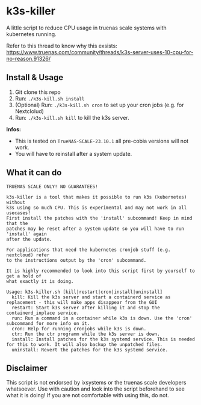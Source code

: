 # k3s-killer
A little script to reduce CPU usage in truenas scale systems with kubernetes running.

Refer to this thread to know why this exsists: https://www.truenas.com/community/threads/k3s-server-uses-10-cpu-for-no-reason.91326/

## Install & Usage
1. Git clone this repo
2. Run: `./k3s-kill.sh install`
3. (Optional) Run: `./k3s-kill.sh cron` to set up your cron jobs (e.g. for Nextclolud)
4. Run: `./k3s-kill.sh kill` to kill the k3s server.

**Infos:**
  - This is tested on `TrueNAS-SCALE-23.10.1` all pre-cobia versions will not work.
  - You will have to reinstall after a system update.

## What it can do
```
TRUENAS SCALE ONLY! NO GUARANTEES!

k3s-killer is a tool that makes it possible to run k3s (kubernetes) without
k3s using so much CPU. This is experimental and may not work in all usecases!
First install the patches with the 'install' subcommand! Keep in mind that the
patches may be reset after a system update so you will have to run 'install' again
after the update.

For applications that need the kubernetes cronjob stuff (e.g. nextcloud) refer
to the instructions output by the 'cron' subcommand.

It is highly recommended to look into this script first by yourself to get a hold of
what exactly it is doing.

Usage: k3s-killer.sh [kill|restart|cron|install|uninstall]
  kill: Kill the k3s server and start a containerd service as replacement - this will make apps disappear from the GUI
  restart: Start k3s server after killing it and stop the containerd_inplace service.
  run: Run a command in a container while k3s is down. Use the 'cron' subcommand for more info on it.
  cron: Help for running cronjobs while k3s is down.
  ctr: Run the ctr programm while the k3s server is down.
  install: Install patches for the k3s systemd service. This is needed for this to work. It will also backup the unpatched files.
  uninstall: Revert the patches for the k3s systemd service.
```

## Disclaimer
This script is not endorsed by ixsystems or the truenas scale developers whatsoever. Use with caution and look into the script beforehand to see what it is doing! If you are not comfortable with using this, do not.
